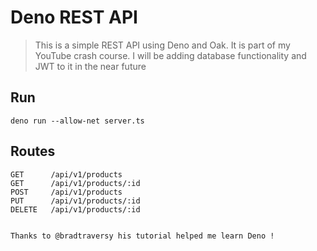 # Deno REST API
> This is a simple REST API using Deno and Oak. It is part of my YouTube crash course. I will be adding database functionality and JWT to it in the near future

## Run
```
deno run --allow-net server.ts
```

## Routes
```
GET      /api/v1/products
GET      /api/v1/products/:id
POST     /api/v1/products
PUT      /api/v1/products/:id
DELETE   /api/v1/products/:id


Thanks to @bradtraversy his tutorial helped me learn Deno !
